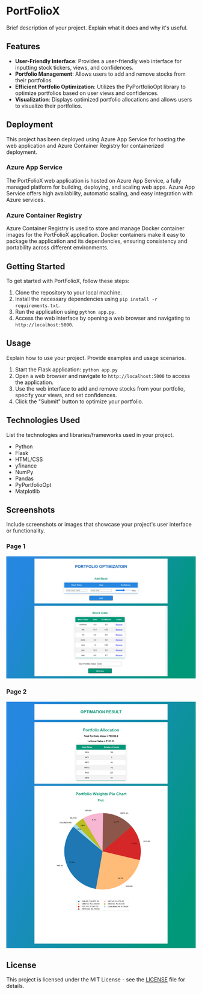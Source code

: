 # PortFolioX

Brief description of your project. Explain what it does and why it's useful.

## Features

- **User-Friendly Interface**: Provides a user-friendly web interface for inputting stock tickers, views, and confidences.
- **Portfolio Management**: Allows users to add and remove stocks from their portfolios.
- **Efficient Portfolio Optimization**: Utilizes the PyPortfolioOpt library to optimize portfolios based on user views and confidences.
- **Visualization**: Displays optimized portfolio allocations and allows users to visualize their portfolios.

## Deployment

This project has been deployed using Azure App Service for hosting the web application and Azure Container Registry for containerized deployment.

### Azure App Service

The PortFolioX web application is hosted on Azure App Service, a fully managed platform for building, deploying, and scaling web apps. Azure App Service offers high availability, automatic scaling, and easy integration with Azure services.

### Azure Container Registry

Azure Container Registry is used to store and manage Docker container images for the PortFolioX application. Docker containers make it easy to package the application and its dependencies, ensuring consistency and portability across different environments.

## Getting Started

To get started with PortFolioX, follow these steps:

1. Clone the repository to your local machine.
2. Install the necessary dependencies using `pip install -r requirements.txt`.
3. Run the application using `python app.py`.
4. Access the web interface by opening a web browser and navigating to `http://localhost:5000`.

## Usage

Explain how to use your project. Provide examples and usage scenarios.

1. Start the Flask application: `python app.py`
2. Open a web browser and navigate to `http://localhost:5000` to access the application.
3. Use the web interface to add and remove stocks from your portfolio, specify your views, and set confidences.
4. Click the "Submit" button to optimize your portfolio.



## Technologies Used

List the technologies and libraries/frameworks used in your project.

- Python
- Flask
- HTML/CSS
- yfinance
- NumPy
- Pandas
- PyPortfolioOpt
- Matplotlib

## Screenshots

Include screenshots or images that showcase your project's user interface or functionality.
### Page 1
![Screenshot 1](/screenshots/1.png)

### Page 2
![Screenshot 2](/screenshots/2.png)

## License

This project is licensed under the MIT License - see the [LICENSE](LICENSE) file for details.
